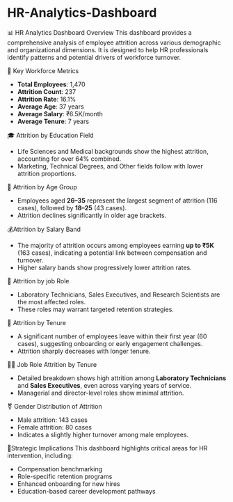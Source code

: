 # HR-Analytics-Dashboard
 📊 HR Analytics Dashboard Overview
This dashboard provides a comprehensive analysis of employee attrition across various demographic and organizational dimensions. It is designed to help HR professionals identify patterns and potential drivers of workforce turnover.

🔢 Key Workforce Metrics
- **Total Employees**: 1,470  
- **Attrition Count**: 237  
- **Attrition Rate**: 16.1%  
- **Average Age**: 37 years  
- **Average Salary**: ₹6.5K/month  
- **Average Tenure**: 7 years  

 🎓 Attrition by Education Field
- Life Sciences and Medical backgrounds show the highest attrition, accounting for over 64% combined.
- Marketing, Technical Degrees, and Other fields follow with lower attrition proportions.

👥 Attrition by Age Group
- Employees aged **26–35** represent the largest segment of attrition (116 cases), followed by **18–25** (43 cases).
- Attrition declines significantly in older age brackets.

💰Attrition by Salary Band
- The majority of attrition occurs among employees earning **up to ₹5K** (163 cases), indicating a potential link between compensation and turnover.
- Higher salary bands show progressively lower attrition rates.

🧪 Attrition by job Role
- Laboratory Technicians, Sales Executives, and Research Scientists are the most affected roles.
- These roles may warrant targeted retention strategies.

📆 Attrition by Tenure
- A significant number of employees leave within their first year (60 cases), suggesting onboarding or early engagement challenges.
- Attrition sharply decreases with longer tenure.

🧑‍💼 Job Role Attrition by Tenure
- Detailed breakdown shows high attrition among **Laboratory Technicians** and **Sales Executives**, even across varying years of service.
- Managerial and director-level roles show minimal attrition.

⚧️ Gender Distribution of Attrition
- Male attrition: 143 cases  
- Female attrition: 80 cases  
- Indicates a slightly higher turnover among male employees.

📌Strategic Implications
This dashboard highlights critical areas for HR intervention, including:
- Compensation benchmarking
- Role-specific retention programs
- Enhanced onboarding for new hires
- Education-based career development pathways
